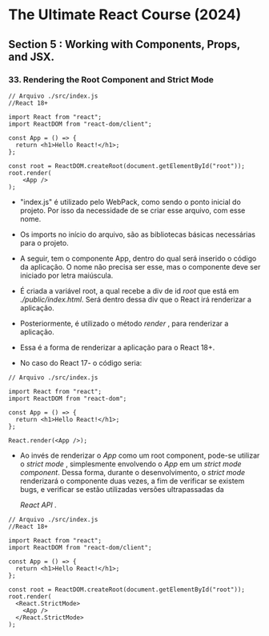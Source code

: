 # **The Ultimate React Course (2024)**



## Section 5 : Working with Components, Props, and JSX.

### 33. Rendering  the Root Component and Strict Mode

```` react
// Arquivo ./src/index.js
//React 18+

import React from "react";
import ReactDOM from "react-dom/client";

const App = () => {
  return <h1>Hello React!</h1>;
};

const root = ReactDOM.createRoot(document.getElementById("root"));
root.render(
    <App />
);

````

- "index.js" é utilizado pelo WebPack, como sendo o ponto inicial do projeto. Por isso da necessidade de se criar esse arquivo, com esse nome. 

- Os imports no início do arquivo, são as bibliotecas básicas necessárias para o projeto. 

- A seguir, tem o componente App, dentro do qual será inserido o código da aplicação. O nome não precisa ser esse, mas o componente deve ser iniciado por letra maiúscula.

- É criada a variável root, a qual recebe a div de id  *root*  que está em *./public/index.html*. Será dentro dessa div que o React irá renderizar a aplicação.

- Posteriormente, é utilizado o método *render* , para renderizar a aplicação.

- Essa é a forma de renderizar a aplicação para o React 18+.

-  No caso do React 17- o código seria:

  ```react
  // Arquivo ./src/index.js
  
  import React from "react";
  import ReactDOM from "react-dom";
  
  const App = () => {
    return <h1>Hello React!</h1>;
  };
  
  React.render(<App />);
  ```

  

- Ao invés de renderizar o *App* como um root component, pode-se utilizar o *strict mode*  , simplesmente envolvendo o *App* em um *strict mode component*. Dessa forma, durante o desenvolvimento, o *strict mode* renderizará o componente duas vezes, a fim de verificar se existem bugs, e verificar se estão utilizadas versões ultrapassadas da 

  *React API* .

```react
// Arquivo ./src/index.js
//React 18+

import React from "react";
import ReactDOM from "react-dom/client";

const App = () => {
  return <h1>Hello React!</h1>;
};

const root = ReactDOM.createRoot(document.getElementById("root"));
root.render(
  <React.StrictMode>
    <App />
  </React.StrictMode>
);

```


